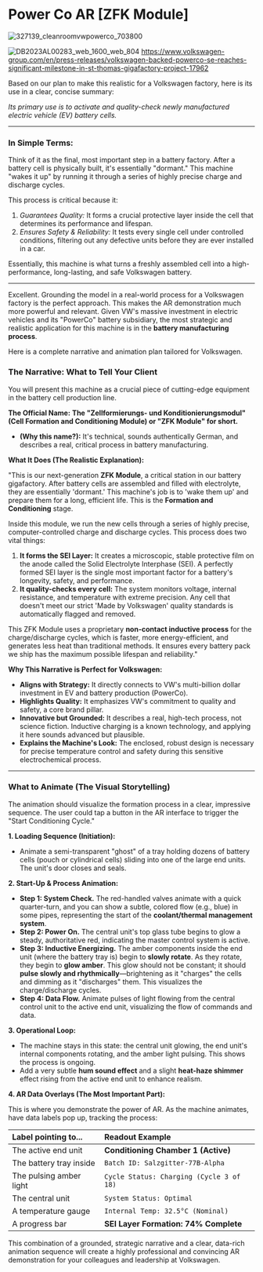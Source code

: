 # Power Co AR [ZFK Module]
![327139_cleanroomvwpowerco_703800](https://github.com/user-attachments/assets/2d6c157e-5f9d-4497-862b-061cc07fdba6)

![DB2023AL00283_web_1600_web_804](https://github.com/user-attachments/assets/e7e4e4c5-ffe2-4e30-ac70-8a156ef3646c)
https://www.volkswagen-group.com/en/press-releases/volkswagen-backed-powerco-se-reaches-significant-milestone-in-st-thomas-gigafactory-project-17962

Based on our plan to make this realistic for a Volkswagen factory, here is its use in a clear, concise summary:

*Its primary use is to activate and quality-check newly manufactured electric vehicle (EV) battery cells.*

---

### In Simple Terms:

Think of it as the final, most important step in a battery factory. After a battery cell is physically built, it's essentially "dormant." This machine "wakes it up" by running it through a series of highly precise charge and discharge cycles.

This process is critical because it:

1.  *Guarantees Quality:* It forms a crucial protective layer inside the cell that determines its performance and lifespan.
2.  *Ensures Safety & Reliability:* It tests every single cell under controlled conditions, filtering out any defective units before they are ever installed in a car.

Essentially, this machine is what turns a freshly assembled cell into a high-performance, long-lasting, and safe Volkswagen battery.

---------------------------------------------------------------------------------------------------------------------------------------------------------------------------------------------------------------------

Excellent. Grounding the model in a real-world process for a Volkswagen factory is the perfect approach. This makes the AR demonstration much more powerful and relevant. Given VW's massive investment in electric vehicles and its "PowerCo" battery subsidiary, the most strategic and realistic application for this machine is in the **battery manufacturing process**.

Here is a complete narrative and animation plan tailored for Volkswagen.

### The Narrative: What to Tell Your Client

You will present this machine as a crucial piece of cutting-edge equipment in the battery cell production line.

**The Official Name:** **The "Zellformierungs- und Konditionierungsmodul" (Cell Formation and Conditioning Module) or "ZFK Module" for short.**

*   **(Why this name?):** It's technical, sounds authentically German, and describes a real, critical process in battery manufacturing.

**What It Does (The Realistic Explanation):**

"This is our next-generation **ZFK Module**, a critical station in our battery gigafactory. After battery cells are assembled and filled with electrolyte, they are essentially 'dormant.' This machine's job is to 'wake them up' and prepare them for a long, efficient life. This is the **Formation and Conditioning** stage.

Inside this module, we run the new cells through a series of highly precise, computer-controlled charge and discharge cycles. This process does two vital things:

1.  **It forms the SEI Layer:** It creates a microscopic, stable protective film on the anode called the Solid Electrolyte Interphase (SEI). A perfectly formed SEI layer is the single most important factor for a battery's longevity, safety, and performance.
2.  **It quality-checks every cell:** The system monitors voltage, internal resistance, and temperature with extreme precision. Any cell that doesn't meet our strict 'Made by Volkswagen' quality standards is automatically flagged and removed.

This ZFK Module uses a proprietary **non-contact inductive process** for the charge/discharge cycles, which is faster, more energy-efficient, and generates less heat than traditional methods. It ensures every battery pack we ship has the maximum possible lifespan and reliability."

**Why This Narrative is Perfect for Volkswagen:**
*   **Aligns with Strategy:** It directly connects to VW's multi-billion dollar investment in EV and battery production (PowerCo).
*   **Highlights Quality:** It emphasizes VW's commitment to quality and safety, a core brand pillar.
*   **Innovative but Grounded:** It describes a real, high-tech process, not science fiction. Inductive charging is a known technology, and applying it here sounds advanced but plausible.
*   **Explains the Machine's Look:** The enclosed, robust design is necessary for precise temperature control and safety during this sensitive electrochemical process.

---

### What to Animate (The Visual Storytelling)

The animation should visualize the formation process in a clear, impressive sequence. The user could tap a button in the AR interface to trigger the "Start Conditioning Cycle."

**1. Loading Sequence (Initiation):**
*   Animate a semi-transparent "ghost" of a tray holding dozens of battery cells (pouch or cylindrical cells) sliding into one of the large end units. The unit's door closes and seals.

**2. Start-Up & Process Animation:**
*   **Step 1: System Check.** The red-handled valves animate with a quick quarter-turn, and you can show a subtle, colored flow (e.g., blue) in some pipes, representing the start of the **coolant/thermal management system**.
*   **Step 2: Power On.** The central unit's top glass tube begins to glow a steady, authoritative red, indicating the master control system is active.
*   **Step 3: Inductive Energizing.** The amber components inside the end unit (where the battery tray is) begin to **slowly rotate**. As they rotate, they begin to **glow amber**. This glow should not be constant; it should **pulse slowly and rhythmically**—brightening as it "charges" the cells and dimming as it "discharges" them. This visualizes the charge/discharge cycles.
*   **Step 4: Data Flow.** Animate pulses of light flowing from the central control unit to the active end unit, visualizing the flow of commands and data.

**3. Operational Loop:**
*   The machine stays in this state: the central unit glowing, the end unit's internal components rotating, and the amber light pulsing. This shows the process is ongoing.
*   Add a very subtle **hum sound effect** and a slight **heat-haze shimmer** effect rising from the active end unit to enhance realism.

**4. AR Data Overlays (The Most Important Part):**

This is where you demonstrate the power of AR. As the machine animates, have data labels pop up, tracking the process:

| Label pointing to... | Readout Example |
| :--- | :--- |
| The active end unit | **Conditioning Chamber 1 (Active)** |
| The battery tray inside | `Batch ID: Salzgitter-77B-Alpha` |
| The pulsing amber light | `Cycle Status: Charging (Cycle 3 of 18)` |
| The central unit | `System Status: Optimal` |
| A temperature gauge | `Internal Temp: 32.5°C (Nominal)` |
| A progress bar | **SEI Layer Formation: 74% Complete** |

This combination of a grounded, strategic narrative and a clear, data-rich animation sequence will create a highly professional and convincing AR demonstration for your colleagues and leadership at Volkswagen.












